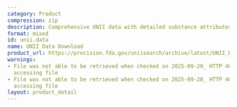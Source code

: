 ```yaml
---
category: Product
compression: zip
description: Comprehensive UNII data with detailed substance attributes and mappings
format: mixed
id: unii.data
name: UNII Data Download
product_url: https://precision.fda.gov/uniisearch/archive/latest/UNII_Data.zip
warnings:
- File was not able to be retrieved when checked on 2025-09-29_ HTTP 403 error when
  accessing file
- File was not able to be retrieved when checked on 2025-09-28_ HTTP 403 error when
  accessing file
layout: product_detail
---
```

